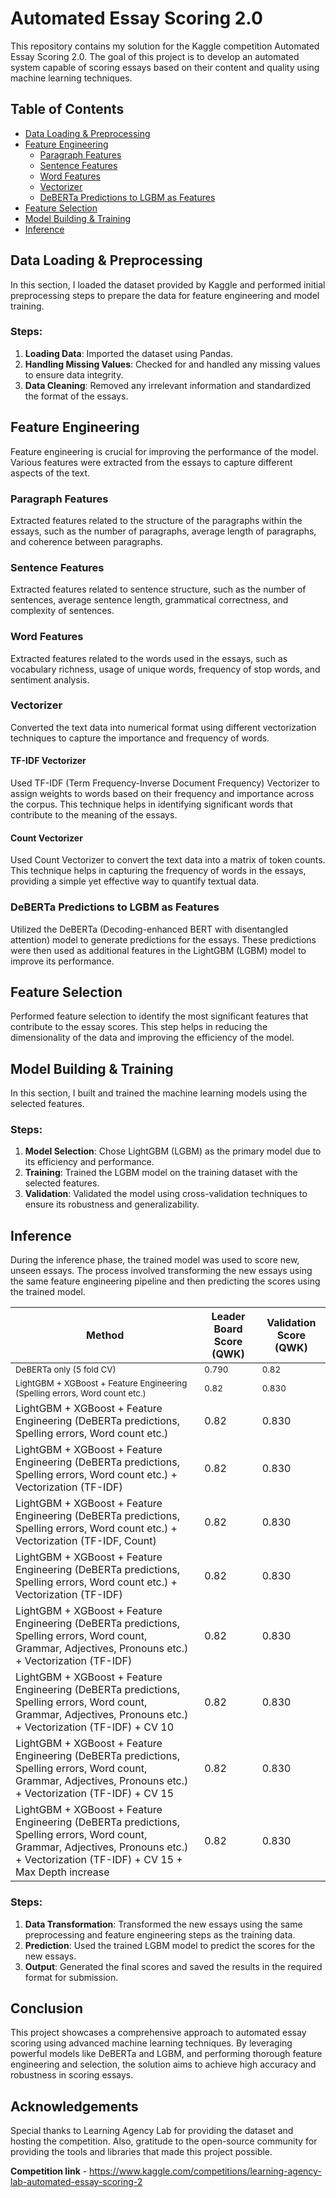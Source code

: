# Automated Essay Scoring 2.0

This repository contains my solution for the Kaggle competition Automated Essay Scoring 2.0. The goal of this project is to develop an automated system capable of scoring essays based on their content and quality using machine learning techniques.

## Table of Contents
- [Data Loading & Preprocessing](#data-loading--preprocessing)
- [Feature Engineering](#feature-engineering)
  - [Paragraph Features](#paragraph-features)
  - [Sentence Features](#sentence-features)
  - [Word Features](#word-features)
  - [Vectorizer](#vectorizer)
  - [DeBERTa Predictions to LGBM as Features](#deberta-predictions-to-lgbm-as-features)
- [Feature Selection](#feature-selection)
- [Model Building & Training](#model-building--training)
- [Inference](#inference)

## Data Loading & Preprocessing

In this section, I loaded the dataset provided by Kaggle and performed initial preprocessing steps to prepare the data for feature engineering and model training. 

### Steps:
1. **Loading Data**: Imported the dataset using Pandas.
2. **Handling Missing Values**: Checked for and handled any missing values to ensure data integrity.
3. **Data Cleaning**: Removed any irrelevant information and standardized the format of the essays.

## Feature Engineering

Feature engineering is crucial for improving the performance of the model. Various features were extracted from the essays to capture different aspects of the text.

### Paragraph Features

Extracted features related to the structure of the paragraphs within the essays, such as the number of paragraphs, average length of paragraphs, and coherence between paragraphs.

### Sentence Features

Extracted features related to sentence structure, such as the number of sentences, average sentence length, grammatical correctness, and complexity of sentences.

### Word Features

Extracted features related to the words used in the essays, such as vocabulary richness, usage of unique words, frequency of stop words, and sentiment analysis.

### Vectorizer

Converted the text data into numerical format using different vectorization techniques to capture the importance and frequency of words.

#### TF-IDF Vectorizer

Used TF-IDF (Term Frequency-Inverse Document Frequency) Vectorizer to assign weights to words based on their frequency and importance across the corpus. This technique helps in identifying significant words that contribute to the meaning of the essays.

#### Count Vectorizer

Used Count Vectorizer to convert the text data into a matrix of token counts. This technique helps in capturing the frequency of words in the essays, providing a simple yet effective way to quantify textual data.

### DeBERTa Predictions to LGBM as Features

Utilized the DeBERTa (Decoding-enhanced BERT with disentangled attention) model to generate predictions for the essays. These predictions were then used as additional features in the LightGBM (LGBM) model to improve its performance.

## Feature Selection

Performed feature selection to identify the most significant features that contribute to the essay scores. This step helps in reducing the dimensionality of the data and improving the efficiency of the model.

## Model Building & Training

In this section, I built and trained the machine learning models using the selected features.

### Steps:
1. **Model Selection**: Chose LightGBM (LGBM) as the primary model due to its efficiency and performance.
2. **Training**: Trained the LGBM model on the training dataset with the selected features.
3. **Validation**: Validated the model using cross-validation techniques to ensure its robustness and generalizability.

## Inference

During the inference phase, the trained model was used to score new, unseen essays. The process involved transforming the new essays using the same feature engineering pipeline and then predicting the scores using the trained model.

| Method  | Leader Board Score (QWK) | Validation Score (QWK) |
| ----------- | ----------- |----------- |
|<sub>  DeBERTa only (5 fold CV)</sub> | <sub>   0.790 </sub>   | <sub> 0.82 </sub>|
| <sub> LightGBM + XGBoost + Feature Engineering (Spelling errors, Word count etc.)  </sub> |   <sub> 0.82  </sub>    | <sub>0.830</sub>|
|  LightGBM + XGBoost + Feature Engineering (DeBERTa predictions, Spelling errors, Word count etc.)  |   0.82      |0.830|
|  LightGBM + XGBoost + Feature Engineering (DeBERTa predictions, Spelling errors, Word count etc.) + Vectorization (TF-IDF) |   0.82      |0.830|
|  LightGBM + XGBoost + Feature Engineering (DeBERTa predictions, Spelling errors, Word count etc.) + Vectorization (TF-IDF, Count) |   0.82      |0.830|
|  LightGBM + XGBoost + Feature Engineering (DeBERTa predictions, Spelling errors, Word count etc.) + Vectorization (TF-IDF) |   0.82     |0.830|
|  LightGBM + XGBoost + Feature Engineering (DeBERTa predictions, Spelling errors, Word count, Grammar, Adjectives, Pronouns etc.) + Vectorization (TF-IDF) |   0.82     |0.830|
|  LightGBM + XGBoost + Feature Engineering (DeBERTa predictions, Spelling errors, Word count, Grammar, Adjectives, Pronouns etc.) + Vectorization (TF-IDF) + CV 10|   0.82     |0.830|
|  LightGBM + XGBoost + Feature Engineering (DeBERTa predictions, Spelling errors, Word count, Grammar, Adjectives, Pronouns etc.) + Vectorization (TF-IDF) + CV 15|   0.82     |0.830|
|  LightGBM + XGBoost + Feature Engineering (DeBERTa predictions, Spelling errors, Word count, Grammar, Adjectives, Pronouns etc.) + Vectorization (TF-IDF) + CV 15 + Max Depth increase|   0.82     |0.830|
### Steps:
1. **Data Transformation**: Transformed the new essays using the same preprocessing and feature engineering steps as the training data.
2. **Prediction**: Used the trained LGBM model to predict the scores for the new essays.
3. **Output**: Generated the final scores and saved the results in the required format for submission.

## Conclusion

This project showcases a comprehensive approach to automated essay scoring using advanced machine learning techniques. By leveraging powerful models like DeBERTa and LGBM, and performing thorough feature engineering and selection, the solution aims to achieve high accuracy and robustness in scoring essays.

## Acknowledgements

Special thanks to Learning Agency Lab for providing the dataset and hosting the competition. Also, gratitude to the open-source community for providing the tools and libraries that made this project possible.

**Competition link** - https://www.kaggle.com/competitions/learning-agency-lab-automated-essay-scoring-2

